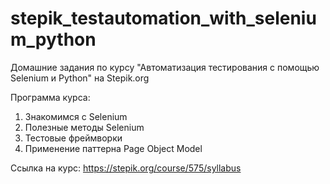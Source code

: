 # stepik_testautomation_with_selenium_python
Домашние задания по курсу "Автоматизация тестирования с помощью Selenium и Python" на Stepik.org

Программа курса:
1. Знакомимся с Selenium
2. Полезные методы Selenium
3. Тестовые фреймворки
4. Применение паттерна Page Object Model

Ссылка на курс: https://stepik.org/course/575/syllabus
